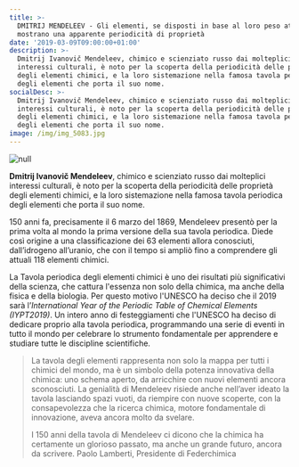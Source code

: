 ```yaml
---
title: >-
  DMITRIJ MENDELEEV - Gli elementi, se disposti in base al loro peso atomico,
  mostrano una apparente periodicità di proprietà
date: '2019-03-09T09:00:00+01:00'
description: >-
  Dmitrij Ivanovič Mendeleev, chimico e scienziato russo dai molteplici
  interessi culturali, è noto per la scoperta della periodicità delle proprietà
  degli elementi chimici, e la loro sistemazione nella famosa tavola periodica
  degli elementi che porta il suo nome.
socialDesc: >-
  Dmitrij Ivanovič Mendeleev, chimico e scienziato russo dai molteplici
  interessi culturali, è noto per la scoperta della periodicità delle proprietà
  degli elementi chimici, e la loro sistemazione nella famosa tavola periodica
  degli elementi che porta il suo nome.
image: /img/img_5083.jpg
---
```

![null](/img/img_5083.jpg)

**Dmitrij Ivanovič Mendeleev**, chimico e scienziato russo dai molteplici interessi culturali, è noto per la scoperta della periodicità delle proprietà degli elementi chimici, e la loro sistemazione nella famosa tavola periodica degli elementi che porta il suo nome.

150 anni fa, precisamente il 6 marzo del 1869, Mendeleev presentò per la prima volta al mondo la prima versione della sua tavola periodica. Diede così origine a una classificazione dei 63 elementi allora conosciuti, dall’idrogeno all’uranio, che con il tempo si ampliò fino a comprendere gli attuali 118 elementi chimici.

La Tavola periodica degli elementi chimici è uno dei risultati più significativi della scienza, che cattura l'essenza non solo della chimica, ma anche della fisica e della biologia. Per questo motivo l'UNESCO ha deciso che il 2019 sarà l’_International Year of the Periodic Table of Chemical Elements (IYPT2019)_. Un intero anno di festeggiamenti che l'UNESCO ha deciso di dedicare proprio alla tavola periodica, programmando una serie di eventi in tutto il mondo per celebrare lo strumento fondamentale per apprendere e studiare tutte le discipline scientifiche.

> La tavola degli elementi rappresenta non solo la mappa per tutti i chimici del mondo, ma è un simbolo della potenza innovativa della chimica: uno schema aperto, da arricchire con nuovi elementi ancora sconosciuti. La genialità di Mendeleev risiede anche nell’aver ideato la tavola lasciando spazi vuoti, da riempire con nuove scoperte, con la consapevolezza che la ricerca chimica, motore fondamentale di innovazione, aveva ancora molto da svelare.
>
> I 150 anni della tavola di Mendeleev ci dicono che la chimica ha certamente un glorioso passato, ma anche un grande futuro, ancora da scrivere. Paolo Lamberti, Presidente di Federchimica
